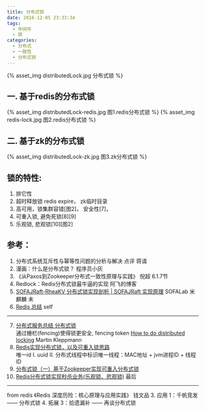 ```yaml
---
title: 分布式锁
date: 2016-12-05 23:33:34
tags:
  - 中间件
  - 锁
categories: 
  - 分布式
  - 一致性
  - 分布式锁  
---
```


<p></p>
<!-- more -->

{% asset_img distributedLock.jpg 分布式锁 %}

## 一. 基于redis的分布式锁
{% asset_img distributedLock-redis.jpg 图1.redis分布式锁 %}
{% asset_img redis-lock.jpg 图2.redis分布式锁 %}

## 二. 基于zk的分布式锁
{% asset_img distributedLock-zk.jpg 图3.zk分布式锁 %}



## 锁的特性:

1. 排它性
2. 超时释放锁
   redis expire， zk临时目录
3. 高可用，锁集群容错[图2]，
   安全性[7]，
4. 可重入锁, 避免死锁[8][9]
5. 乐观锁, 悲观锁[10][图2]


## 参考：

1. 分布式系统互斥性与幂等性问题的分析与解决 点评 蒋谞 
2. 漫画：什么是分布式锁？ 程序员小灰
3. 《从Paxos到Zookeeper分布式一致性原理与实践》 倪超 6.1.7节
4. Redlock：Redis分布式锁最牛逼的实现 阿飞的博客
5. [SOFAJRaft-RheaKV 分布式锁实现剖析 | SOFAJRaft 实现原理](https://mp.weixin.qq.com/s/ahcbgxWVVmRwrH9Y4-gXBA)   SOFALab 米麒麟 未
6. [Redis 总结](../../../../2016/11/12/redis/) self

---
7. [分布式服务总结 分布式锁](https://www.jianshu.com/p/31e85a18a9e7)  
   通过栅栏(fencing)使得锁更安全, fencing token
   [How to do distributed locking](http://martin.kleppmann.com/2016/02/08/how-to-do-distributed-locking.html) Martin Kleppmann  
8. [Redis实现分布式锁，以及可重入锁思路](https://www.jianshu.com/p/1c5c1a592088)   
   唯一id I. uuid  II. 分布式线程中标识唯一线程：MAC地址 + jvm进程ID + 线程ID 
9. [分布式锁（一）基于Zookeeper实现可重入分布式锁](https://blog.csdn.net/u013278314/article/details/82715716)  
10. [Redis分布式锁实现秒杀业务(乐观锁、悲观锁)](https://www.cnblogs.com/jasonZh/p/9522772.html)  最后

---

from redis
《Redis 深度历险：核心原理与应用实践》 钱文品
3. 应用 1：千帆竞发 —— 分布式锁
4. 拓展 3：拾遗漏补 —— 再谈分布式锁





